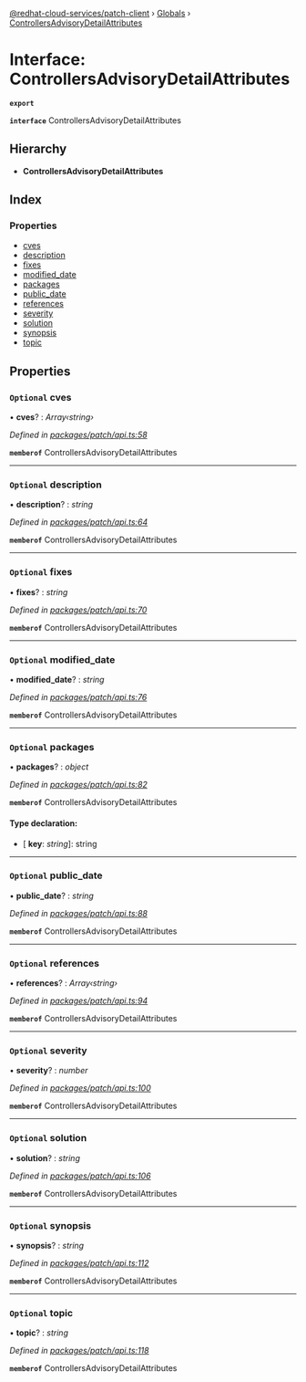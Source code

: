 [@redhat-cloud-services/patch-client](../README.md) › [Globals](../globals.md) › [ControllersAdvisoryDetailAttributes](controllersadvisorydetailattributes.md)

# Interface: ControllersAdvisoryDetailAttributes

**`export`** 

**`interface`** ControllersAdvisoryDetailAttributes

## Hierarchy

* **ControllersAdvisoryDetailAttributes**

## Index

### Properties

* [cves](controllersadvisorydetailattributes.md#optional-cves)
* [description](controllersadvisorydetailattributes.md#optional-description)
* [fixes](controllersadvisorydetailattributes.md#optional-fixes)
* [modified_date](controllersadvisorydetailattributes.md#optional-modified_date)
* [packages](controllersadvisorydetailattributes.md#optional-packages)
* [public_date](controllersadvisorydetailattributes.md#optional-public_date)
* [references](controllersadvisorydetailattributes.md#optional-references)
* [severity](controllersadvisorydetailattributes.md#optional-severity)
* [solution](controllersadvisorydetailattributes.md#optional-solution)
* [synopsis](controllersadvisorydetailattributes.md#optional-synopsis)
* [topic](controllersadvisorydetailattributes.md#optional-topic)

## Properties

### `Optional` cves

• **cves**? : *Array‹string›*

*Defined in [packages/patch/api.ts:58](https://github.com/RedHatInsights/javascript-clients/blob/7ed15e5/packages/patch/api.ts#L58)*

**`memberof`** ControllersAdvisoryDetailAttributes

___

### `Optional` description

• **description**? : *string*

*Defined in [packages/patch/api.ts:64](https://github.com/RedHatInsights/javascript-clients/blob/7ed15e5/packages/patch/api.ts#L64)*

**`memberof`** ControllersAdvisoryDetailAttributes

___

### `Optional` fixes

• **fixes**? : *string*

*Defined in [packages/patch/api.ts:70](https://github.com/RedHatInsights/javascript-clients/blob/7ed15e5/packages/patch/api.ts#L70)*

**`memberof`** ControllersAdvisoryDetailAttributes

___

### `Optional` modified_date

• **modified_date**? : *string*

*Defined in [packages/patch/api.ts:76](https://github.com/RedHatInsights/javascript-clients/blob/7ed15e5/packages/patch/api.ts#L76)*

**`memberof`** ControllersAdvisoryDetailAttributes

___

### `Optional` packages

• **packages**? : *object*

*Defined in [packages/patch/api.ts:82](https://github.com/RedHatInsights/javascript-clients/blob/7ed15e5/packages/patch/api.ts#L82)*

**`memberof`** ControllersAdvisoryDetailAttributes

#### Type declaration:

* \[ **key**: *string*\]: string

___

### `Optional` public_date

• **public_date**? : *string*

*Defined in [packages/patch/api.ts:88](https://github.com/RedHatInsights/javascript-clients/blob/7ed15e5/packages/patch/api.ts#L88)*

**`memberof`** ControllersAdvisoryDetailAttributes

___

### `Optional` references

• **references**? : *Array‹string›*

*Defined in [packages/patch/api.ts:94](https://github.com/RedHatInsights/javascript-clients/blob/7ed15e5/packages/patch/api.ts#L94)*

**`memberof`** ControllersAdvisoryDetailAttributes

___

### `Optional` severity

• **severity**? : *number*

*Defined in [packages/patch/api.ts:100](https://github.com/RedHatInsights/javascript-clients/blob/7ed15e5/packages/patch/api.ts#L100)*

**`memberof`** ControllersAdvisoryDetailAttributes

___

### `Optional` solution

• **solution**? : *string*

*Defined in [packages/patch/api.ts:106](https://github.com/RedHatInsights/javascript-clients/blob/7ed15e5/packages/patch/api.ts#L106)*

**`memberof`** ControllersAdvisoryDetailAttributes

___

### `Optional` synopsis

• **synopsis**? : *string*

*Defined in [packages/patch/api.ts:112](https://github.com/RedHatInsights/javascript-clients/blob/7ed15e5/packages/patch/api.ts#L112)*

**`memberof`** ControllersAdvisoryDetailAttributes

___

### `Optional` topic

• **topic**? : *string*

*Defined in [packages/patch/api.ts:118](https://github.com/RedHatInsights/javascript-clients/blob/7ed15e5/packages/patch/api.ts#L118)*

**`memberof`** ControllersAdvisoryDetailAttributes
